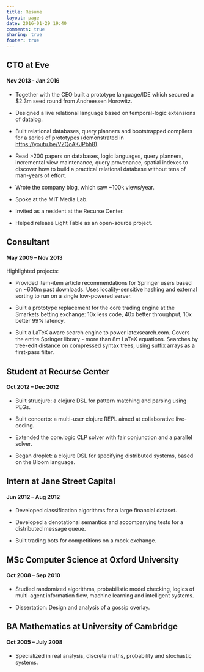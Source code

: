 ```yaml
---
title: Resume
layout: page
date: 2016-01-29 19:40
comments: true
sharing: true
footer: true
---
```


## CTO at Eve

#### Nov 2013 - Jan 2016

* Together with the CEO built a prototype language/IDE which secured a $2.3m seed round from Andreessen Horowitz.

* Designed a live relational language based on temporal-logic extensions of datalog.

* Built relational databases, query planners and bootstrapped compilers for a series of prototypes (demonstrated in https://youtu.be/VZQoAKJPbh8).

* Read >200 papers on databases, logic languages, query planners, incremental view maintenance, query provenance, spatial indexes to discover how to build a practical relational database without tens of man-years of effort.

* Wrote the company blog, which saw ~100k views/year.

* Spoke at the MIT Media Lab.

* Invited as a resident at the Recurse Center.

* Helped release Light Table as an open-source project.

## Consultant

#### May 2009 – Nov 2013

Highlighted projects:

* Provided item-item article recommendations for Springer users based on ~600m past downloads. Uses locality-sensitive hashing and external sorting to run on a single low-powered server.

* Built a prototype replacement for the core trading engine at the Smarkets betting exchange: 10x less code, 40x better throughput, 10x better 99% latency.

* Built a LaTeX aware search engine to power latexsearch.com. Covers the entire Springer library - more than 8m LaTeX equations. Searches by tree-edit distance on compressed syntax trees, using suffix arrays as a first-pass filter.

## Student at Recurse Center

#### Oct 2012 – Dec 2012

* Built strucjure: a clojure DSL for pattern matching and parsing using PEGs.

* Built concerto: a multi-user clojure REPL aimed at collaborative live-coding.

* Extended the core.logic CLP solver with fair conjunction and a parallel solver.

* Began droplet: a clojure DSL for specifying distributed systems, based on the Bloom language.

## Intern at Jane Street Capital

#### Jun 2012 – Aug 2012

* Developed classification algorithms for a large financial dataset.

* Developed a denotational semantics and accompanying tests for a distributed message queue.

* Built trading bots for competitions on a mock exchange.

## MSc Computer Science at Oxford University

#### Oct 2008 – Sep 2010

* Studied randomized algorithms, probabilistic model checking, logics of multi-agent information flow, machine learning and intelligent systems.

* Dissertation: Design and analysis of a gossip overlay.

## BA Mathematics at University of Cambridge

#### Oct 2005 – July 2008

* Specialized in real analysis, discrete maths, probability and stochastic systems.
